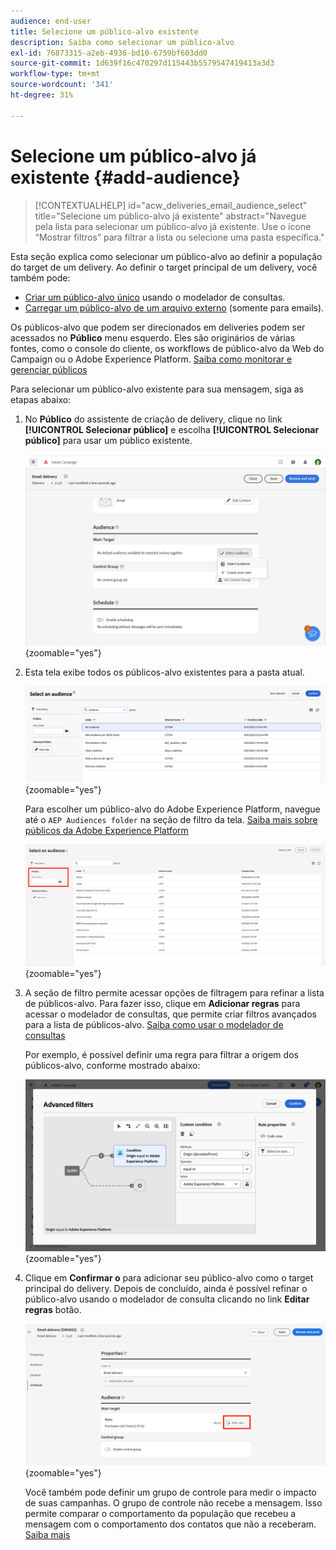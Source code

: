 ```yaml
---
audience: end-user
title: Selecione um público-alvo existente
description: Saiba como selecionar um público-alvo
exl-id: 76873315-a2eb-4936-bd10-6759bf603dd0
source-git-commit: 1d639f16c470297d115443b5579547419413a3d3
workflow-type: tm+mt
source-wordcount: '341'
ht-degree: 31%

---
```



# Selecione um público-alvo já existente {#add-audience}

>[!CONTEXTUALHELP]
>id="acw_deliveries_email_audience_select"
>title="Selecione um público-alvo já existente"
>abstract="Navegue pela lista para selecionar um público-alvo já existente. Use o ícone “Mostrar filtros” para filtrar a lista ou selecione uma pasta específica."

Esta seção explica como selecionar um público-alvo ao definir a população do target de um delivery. Ao definir o target principal de um delivery, você também pode:

* [Criar um público-alvo único](one-time-audience.md) usando o modelador de consultas.
* [Carregar um público-alvo de um arquivo externo](file-audience.md) (somente para emails).

Os públicos-alvo que podem ser direcionados em deliveries podem ser acessados no **Público** menu esquerdo. Eles são originários de várias fontes, como o console do cliente, os workflows de público-alvo da Web do Campaign ou o Adobe Experience Platform. [Saiba como monitorar e gerenciar públicos](manage-audience.md)

Para selecionar um público-alvo existente para sua mensagem, siga as etapas abaixo:

1. No **Público** do assistente de criação de delivery, clique no link **[!UICONTROL Selecionar público]** e escolha **[!UICONTROL Selecionar público]** para usar um público existente.

   ![](assets/create-audience.png){zoomable=&quot;yes&quot;}

1. Esta tela exibe todos os públicos-alvo existentes para a pasta atual.

   ![](assets/create-audience2.png){zoomable=&quot;yes&quot;}

   Para escolher um público-alvo do Adobe Experience Platform, navegue até o `AEP Audiences folder` na seção de filtro da tela. [Saiba mais sobre públicos da Adobe Experience Platform](manage-audience.md#monitor)

   ![](assets/select-audience-folder.png){zoomable=&quot;yes&quot;}

1. A seção de filtro permite acessar opções de filtragem para refinar a lista de públicos-alvo. Para fazer isso, clique em **Adicionar regras** para acessar o modelador de consultas, que permite criar filtros avançados para a lista de públicos-alvo. [Saiba como usar o modelador de consultas](../query/query-modeler-overview.md)

   Por exemplo, é possível definir uma regra para filtrar a origem dos públicos-alvo, conforme mostrado abaixo:

   ![](assets/filter-on-aep-audience.png){zoomable=&quot;yes&quot;}

1. Clique em **Confirmar o** para adicionar seu público-alvo como o target principal do delivery. Depois de concluído, ainda é possível refinar o público-alvo usando o modelador de consulta clicando no link **Editar regras** botão.

   ![](assets/refine-audience.png){zoomable=&quot;yes&quot;}

   Você também pode definir um grupo de controle para medir o impacto de suas campanhas. O grupo de controle não recebe a mensagem. Isso permite comparar o comportamento da população que recebeu a mensagem com o comportamento dos contatos que não a receberam. [Saiba mais](control-group.md)
